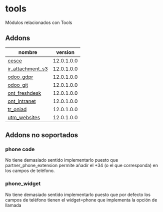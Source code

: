 tools
=========
Módulos relacionados con Tools


Addons
----------------
nombre | version
--- | ---
[cesce](cesce/) | 12.0.1.0.0
[ir_attachment_s3](ir_attachment_s3/) | 12.0.1.0.0
[odoo_gdpr](odoo_gdpr/) | 12.0.1.0.0
[odoo_git](odoo_git/) | 12.0.1.0.0
[ont_freshdesk](ont_freshdesk/) | 12.0.1.0.0
[ont_intranet](ont_intranet/) | 12.0.1.0.0
[tr_oniad](tr_oniad/) | 12.0.1.0.0
[utm_websites](utm_websites/) | 12.0.1.0.0

## Addons no soportados

### phone code
No tiene demasiado sentido implementarlo puesto que partner_phone_extension permite añadir el +34 (o el que corresponda) en los campos de teléfono.

### phone_widget
No tiene demasiado sentido implementarlo puesto que por defecto los campos de teléfono tienen el widget=phone que implementa la opción de llamada
